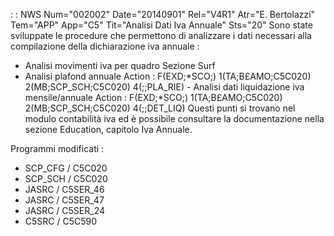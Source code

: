  :  : NWS Num="002002" Date="20140901" Rel="V4R1" Atr="E. Bertolazzi" Tem="APP" App="C5" Tit="Analisi Dati Iva Annuale" Sts="20"
 Sono state sviluppate le procedure che permettono di analizzare i dati necessari alla  compilazione della dichiarazione iva annuale : 
 - Analisi movimenti iva per quadro
   Sezione Surf
 - Analisi plafond annuale
   Action :  F(EXD;\*SCO;) 1(TA;B£AMO;C5C020) 2(MB;SCP_SCH;C5C020) 4(;;PLA_RIE)  - Analisi dati liquidazione iva mensile/annuale
   Action :  F(EXD;\*SCO;) 1(TA;B£AMO;C5C020) 2(MB;SCP_SCH;C5C020) 4(;;DET_LIQ) 
 Questi punti si trovano nel modulo contabilità iva ed è possibile consultare la documentazione  nella sezione Education, capitolo Iva Annuale.

 Programmi modificati : 
 - SCP_CFG / C5C020
 - SCP_SCH / C5C020
 - JASRC   / C5SER_46
 - JASRC   / C5SER_47
 - JASRC   / C5SER_24
 - C5SRC   / C5C590
